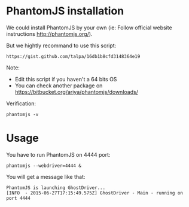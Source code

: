 # PhantomJS installation

We could install PhantomJS by your own (ie: Follow official website instructions http://phantomjs.org/).

But we hightly recommand to use this script:
```
https://gist.github.com/talpa/16db1b8cfd3148364e19
```

Note:

* Edit this script if you haven't a 64 bits OS
* You can check another package on https://bitbucket.org/ariya/phantomjs/downloads/

Verification:

```
phantomjs -v
```

# Usage

You have to run PhantomJS on 4444 port:

```
phantomjs --webdriver=4444 &
```

You will get a message like that:

```
PhantomJS is launching GhostDriver...
[INFO  - 2015-06-27T17:15:49.575Z] GhostDriver - Main - running on port 4444
```
